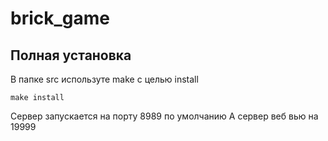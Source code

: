 # brick_game

## Полная установка
В папке src используте make c целью install
```
make install
```

Сервер запускается на порту 8989 по умолчанию
А сервер веб вью на 19999
